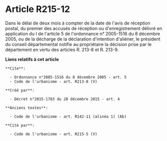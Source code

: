 # Article R215-12

Dans le délai de deux mois à compter de la date de l'avis de réception postal, du premier des accusés de réception ou
d'enregistrement délivré en application du I de l'article 5 de l'ordonnance n° 2005-1516 du 8 décembre 2005, ou de la
décharge de la déclaration d'intention d'aliéner, le président du conseil départemental notifie au propriétaire la décision
prise par le département en vertu des articles R. 213-8 et R. 213-9.

**Liens relatifs à cet article**

	**Cite**:

	  - Ordonnance n°2005-1516 du 8 décembre 2005 - art. 5
	  - Code de l'urbanisme - art. R213-8 (V)

	**Créé par**:

	  - Décret n°2015-1783 du 28 décembre 2015 - art. 4

	**Anciens textes**:

	  - Code de l'urbanisme - art. R142-11 (alinéa 1) (Ab)

	**Cité par**:

	  - Code de l'urbanisme - art. R215-5 (V)
